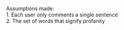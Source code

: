 Assumptions made: <br>
    1. Each user only comments a single sentence<br>
    2. The set of words that signify profanity